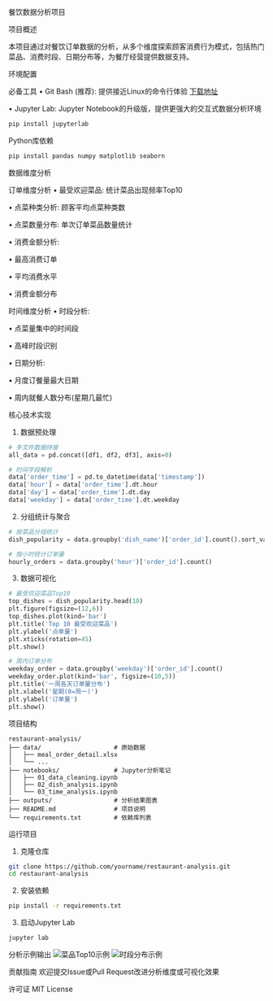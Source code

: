 餐饮数据分析项目

项目概述

本项目通过对餐饮订单数据的分析，从多个维度探索顾客消费行为模式，包括热门菜品、消费时段、日期分布等，为餐厅经营提供数据支持。

环境配置

必备工具
• Git Bash (推荐): 提供接近Linux的命令行体验 [下载地址](https://git-scm.com/downloads)

• Jupyter Lab: Jupyter Notebook的升级版，提供更强大的交互式数据分析环境

  ```bash
  pip install jupyterlab
  ```

Python库依赖
```bash
pip install pandas numpy matplotlib seaborn
```

数据维度分析

订单维度分析
• 最受欢迎菜品: 统计菜品出现频率Top10

• 点菜种类分析: 顾客平均点菜种类数

• 点菜数量分布: 单次订单菜品数量统计

• 消费金额分析:

   • 最高消费订单

   • 平均消费水平

   • 消费金额分布


时间维度分析
• 时段分析:

   • 点菜量集中的时间段

   • 高峰时段识别

• 日期分析:

   • 月度订餐量最大日期

   • 周内就餐人数分布(星期几最忙)


核心技术实现

1. 数据预处理
```python
# 多文件数据拼接
all_data = pd.concat([df1, df2, df3], axis=0)

# 时间字段解析
data['order_time'] = pd.to_datetime(data['timestamp'])
data['hour'] = data['order_time'].dt.hour
data['day'] = data['order_time'].dt.day
data['weekday'] = data['order_time'].dt.weekday
```

2. 分组统计与聚合
```python
# 按菜品分组统计
dish_popularity = data.groupby('dish_name')['order_id'].count().sort_values(ascending=False)

# 按小时统计订单量
hourly_orders = data.groupby('hour')['order_id'].count()
```

3. 数据可视化
```python
# 最受欢迎菜品Top10
top_dishes = dish_popularity.head(10)
plt.figure(figsize=(12,6))
top_dishes.plot(kind='bar')
plt.title('Top 10 最受欢迎菜品')
plt.ylabel('点单量')
plt.xticks(rotation=45)
plt.show()

# 周内订单分布
weekday_order = data.groupby('weekday')['order_id'].count()
weekday_order.plot(kind='bar', figsize=(10,5))
plt.title('一周各天订单量分布')
plt.xlabel('星期(0=周一)')
plt.ylabel('订单量')
plt.show()
```

项目结构
```
restaurant-analysis/
├── data/                    # 原始数据
│   ├── meal_order_detail.xlsx
│   └── ...
├── notebooks/               # Jupyter分析笔记
│   ├── 01_data_cleaning.ipynb
│   ├── 02_dish_analysis.ipynb
│   └── 03_time_analysis.ipynb
├── outputs/                 # 分析结果图表
├── README.md                # 项目说明
└── requirements.txt         # 依赖库列表
```

运行项目
1. 克隆仓库
```bash
git clone https://github.com/yourname/restaurant-analysis.git
cd restaurant-analysis
```

2. 安装依赖
```bash
pip install -r requirements.txt
```

3. 启动Jupyter Lab
```bash
jupyter lab
```

分析示例输出
![菜品Top10示例](outputs/top_dishes.png)
![时段分布示例](outputs/hourly_dist.png)

贡献指南
欢迎提交Issue或Pull Request改进分析维度或可视化效果

许可证
MIT License
